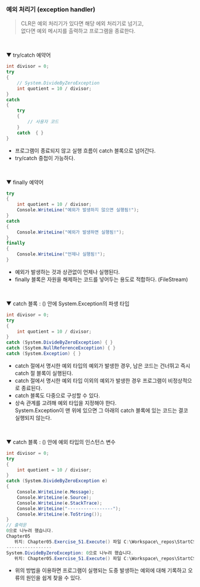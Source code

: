 ### 예외 처리기 (exception handler)
> CLR은 예외 처리기가 있다면 해당 에외 처리기로 넘기고,<br>
> 없다면 예외 메시지를 출력하고 프로그램을 종료한다.
<br>

▼ try/catch 예약어
````csharp
int divisor = 0;
try
{
    // System.DivideByZeroException
    int quotient = 10 / divisor;
}
catch
{
    try
    {
        // 사용자 코드
    }
    catch  { }
}
````
- 프로그램이 종료되지 않고 실행 흐름이 catch 블록으로 넘어간다.
- try/catch 중첩이 가능하다.
<br>

▼ finally 예약어
````csharp
try
{
    int quotient = 10 / divisor;
    Console.WriteLine("예외가 발생하지 않으면 실행됨!");
}
catch
{
    Console.WriteLine("예외가 발생하면 실행됨!");
}
finally
{
    Console.WriteLine("언제나 실행됨!");
}
````
- 예외가 발생하는 것과 상관없이 언제나 실행된다.
- finally 블록은 자원을 해제하는 코드를 넣어두는 용도로 적합하다. (FileStream)
<br>

▼ catch 블록 : () 안에 System.Exception의 파생 타입
````csharp
int divisor = 0;
try
{
    int quotient = 10 / divisor;
}
catch (System.DivideByZeroException) { }
catch (Ssytem.NullReferenceException) { }
catch (System.Exception) { }
````
- catch 절에서 명시한 예외 타입의 예외가 발생한 경우, 남은 코드는 건너뛰고 즉시 catch 절 블록이 실행된다.
- catch 절에서 명시한 예외 타입 이외의 예외가 발생한 경우 프로그램이 비정상적으로 종료된다.
- catch 블록도 다중으로 구성할 수 있다.
- 상속 관계를 고려해 예외 타입을 지정해야 한다.<br>System.Exception이 맨 위에 있으면 그 아래의 catch 블록에 있는 코드는 결코 실행되지 않는다.
<br>

▼ catch 블록 : () 안에 예외 타입의 인스턴스 변수
````csharp
int divisor = 0;
try
{
    int quotient = 10 / divisor;
}
catch (System.DivideByZeroException e)
{
    Console.WriteLine(e.Message);
    Console.WriteLine(e.Source);
    Console.WriteLine(e.StackTrace);
    Console.WriteLine("-----------------");
    Console.WriteLine(e.ToString());
}
// 출력문
0으로 나누려 했습니다.
Chapter05
   위치: Chapter05.Exercise_51.Execute() 파일 C:\Workspace\_repos\StartCSharp_Study\Chapter05\Exercise_51.cs:줄 49
-----------------
System.DivideByZeroException: 0으로 나누려 했습니다.
   위치: Chapter05.Exercise_51.Execute() 파일 C:\Workspace\_repos\StartCSharp_Study\Chapter05\Exercise_51.cs:줄 49
````
- 위의 방법을 이용하면 프로그램이 실행되는 도중 발생하는 예외에 대해 기록하고 오류의 원인을 쉽게 찾을 수 있다.
<br>
